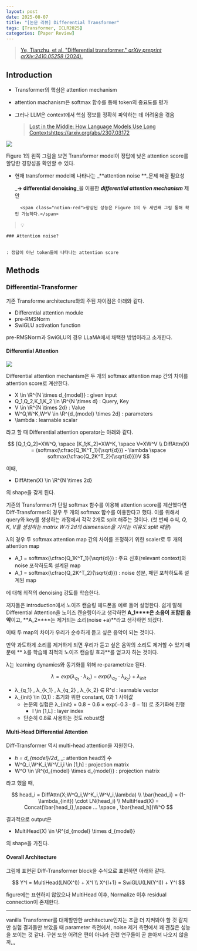 ```yaml
---
layout: post
date: 2025-08-07
title: "[논문 리뷰] Differential Transformer"
tags: [Transformer, ICLR2025]
categories: [Paper Review]
---
```


> [Ye, Tianzhu, et al. "Differential transformer." ](https://arxiv.org/abs/2410.05258)[_arXiv preprint arXiv:2410.05258_](https://arxiv.org/abs/2410.05258)[ (2024).](https://arxiv.org/abs/2410.05258)



## Introduction

- Transformer의 핵심은 attention mechanism
- attention machanism은 softmax 함수를 통해 token의 중요도를 평가
- 그러나 LLM은 context에서 핵심 정보를 정확히 파악하는 데 어려움을 겪음

	> [Lost in the Middle: How Language Models Use Long Contextshttps://arxiv.org/abs/2307.03172](https://arxiv.org/abs/2307.03172)


![](https://prod-files-secure.s3.us-west-2.amazonaws.com/542b861c-36a8-4051-84e5-8804b6728dba/9083ea56-691a-4752-ae26-47f403431ac8/image.png?X-Amz-Algorithm=AWS4-HMAC-SHA256&X-Amz-Content-Sha256=UNSIGNED-PAYLOAD&X-Amz-Credential=ASIAZI2LB466W74WR4S2%2F20250908%2Fus-west-2%2Fs3%2Faws4_request&X-Amz-Date=20250908T132156Z&X-Amz-Expires=3600&X-Amz-Security-Token=IQoJb3JpZ2luX2VjEFUaCXVzLXdlc3QtMiJHMEUCIBqTRnx7sa9iBHLecvwuIQthZz0wC0rN6BVEaZhIrqnCAiEA6bAfRk30xf5OjTRadq%2FN5x2gCHTlprAm7WZ2iJPeymoqiAQIvv%2F%2F%2F%2F%2F%2F%2F%2F%2F%2FARAAGgw2Mzc0MjMxODM4MDUiDKnLfF175O2TahejUSrcA6HQkrk2dX8zbFT8OinIPprtuO5hl9gS%2FdLJ7LKK7F5J6xNfj2x0okSM%2FRhwVFFjvHV2FIoQnSYnk9NEa5UIVUWiUI7ZSELtEoScnXQi6X71u34vZKI5x3uMDHvekpJLoUzIRRPpz2r4Cs5sXI%2FmqnbdvdhOQV1Mf0AGkV9LiCbGIaSmTkyAl2%2BbufFtWv29L1gLUkaWzP%2F7gOsaxFg9Pp3jiKgmN%2F%2BrfHSgv2NJuYCdj3LH1%2BQyPh7uVgXExtpYT%2BK%2FsaQk0g6bdFCaF2CpLLGzaV7gglD8bE5iBuspRTT2Fe4MKOtn4g8F0%2BgjUXi1h7ojhNAERlS3ZR49HC3qb3b%2BhnnwCCpR4oftiV5APA9b7ZsKu8Yaxex6hJD4NtsGQlfINS88YzQx6RPEz5DlySak%2FlO%2BMVrjKjuhPR5pUQ4KcXzC%2FRWNAHlFCpzhpZqIlW2evrOIaA%2BHjvoBXpt%2Fwx7l%2F%2FLuzu8mXqOMYWHFbDpRM9exCiSMwGsL489eonkInSecGU8T4NSQ2WhE%2Fn%2F6B9qqq9%2F9T7KNsPzdH1xyCaZPyu1AvrL1%2FPa8%2FysgeYLdT1G6zeBNN641qx50L%2BSDDk%2F0VbaZvuzBnirS68cr7m%2F66v1HayWfIr9T9ofmMJeg%2B8UGOqUBGB9QHsFkeC0JxkLt0xG1OHblLw497nRKCR2WjhWQ88YUYwqxy6KXKNn2MO70cPAfuIQRASlf1k3fUagtYBj3UNuJP8nnTZ88f6yl5Bkb6D2qo3tOswa%2B5khaygpIfsfgKRC6zuvkBhlpH7oZWibXU8UMrl2J4%2BK%2FYY2oolCUHA4qBwOU7djSFtFoE8RZ7z1Y69s5jPLjvqORO%2B3Zf6u2ZQd54wGi&X-Amz-Signature=b3d2cb073ba323e17fdddda385860cc474602bc8c4f3b74eae879934e6b8a05b&X-Amz-SignedHeaders=host&x-amz-checksum-mode=ENABLED&x-id=GetObject)


Figure 1의 왼쪽 그림을 보면 Transformer model이 정답에 낮은 attention score를 할당한 경향성을 확인할 수 있다.

- 현재 transformer model에 나타나는 _**attention noise **_문제 해결 필요성

	_**→ differential denoising**_을 이용한 _**differential attention mechanism**_ 제안


		<span class="notion-red">향상된 성능은 Figure 1의 두 세번째 그림 통해 확인 가능하다.</span>


> 💡 


	### Attention noise?


	: 정답이 아닌 token들에 나타나는 attention score



## Methods



### Differential-Transformer


기존 Transforme architecture와의 주된 차이점은 아래와 같다.

- Differential attention module
- pre-RMSNorm
- SwiGLU activation function

pre-RMSNorm과 SwiGLU의 경우 LLaMA에서 채택한 방법이라고 소개한다.



#### Differential Attention


![](https://prod-files-secure.s3.us-west-2.amazonaws.com/542b861c-36a8-4051-84e5-8804b6728dba/116d70b2-1963-4810-9167-f4c7d8a06e8f/image.png?X-Amz-Algorithm=AWS4-HMAC-SHA256&X-Amz-Content-Sha256=UNSIGNED-PAYLOAD&X-Amz-Credential=ASIAZI2LB466W74WR4S2%2F20250908%2Fus-west-2%2Fs3%2Faws4_request&X-Amz-Date=20250908T132156Z&X-Amz-Expires=3600&X-Amz-Security-Token=IQoJb3JpZ2luX2VjEFUaCXVzLXdlc3QtMiJHMEUCIBqTRnx7sa9iBHLecvwuIQthZz0wC0rN6BVEaZhIrqnCAiEA6bAfRk30xf5OjTRadq%2FN5x2gCHTlprAm7WZ2iJPeymoqiAQIvv%2F%2F%2F%2F%2F%2F%2F%2F%2F%2FARAAGgw2Mzc0MjMxODM4MDUiDKnLfF175O2TahejUSrcA6HQkrk2dX8zbFT8OinIPprtuO5hl9gS%2FdLJ7LKK7F5J6xNfj2x0okSM%2FRhwVFFjvHV2FIoQnSYnk9NEa5UIVUWiUI7ZSELtEoScnXQi6X71u34vZKI5x3uMDHvekpJLoUzIRRPpz2r4Cs5sXI%2FmqnbdvdhOQV1Mf0AGkV9LiCbGIaSmTkyAl2%2BbufFtWv29L1gLUkaWzP%2F7gOsaxFg9Pp3jiKgmN%2F%2BrfHSgv2NJuYCdj3LH1%2BQyPh7uVgXExtpYT%2BK%2FsaQk0g6bdFCaF2CpLLGzaV7gglD8bE5iBuspRTT2Fe4MKOtn4g8F0%2BgjUXi1h7ojhNAERlS3ZR49HC3qb3b%2BhnnwCCpR4oftiV5APA9b7ZsKu8Yaxex6hJD4NtsGQlfINS88YzQx6RPEz5DlySak%2FlO%2BMVrjKjuhPR5pUQ4KcXzC%2FRWNAHlFCpzhpZqIlW2evrOIaA%2BHjvoBXpt%2Fwx7l%2F%2FLuzu8mXqOMYWHFbDpRM9exCiSMwGsL489eonkInSecGU8T4NSQ2WhE%2Fn%2F6B9qqq9%2F9T7KNsPzdH1xyCaZPyu1AvrL1%2FPa8%2FysgeYLdT1G6zeBNN641qx50L%2BSDDk%2F0VbaZvuzBnirS68cr7m%2F66v1HayWfIr9T9ofmMJeg%2B8UGOqUBGB9QHsFkeC0JxkLt0xG1OHblLw497nRKCR2WjhWQ88YUYwqxy6KXKNn2MO70cPAfuIQRASlf1k3fUagtYBj3UNuJP8nnTZ88f6yl5Bkb6D2qo3tOswa%2B5khaygpIfsfgKRC6zuvkBhlpH7oZWibXU8UMrl2J4%2BK%2FYY2oolCUHA4qBwOU7djSFtFoE8RZ7z1Y69s5jPLjvqORO%2B3Zf6u2ZQd54wGi&X-Amz-Signature=df6dcc8cf208767ebfff9aa8fbf980d618b8fa0ebd6bdcc6fc40e666ddda052b&X-Amz-SignedHeaders=host&x-amz-checksum-mode=ENABLED&x-id=GetObject)


Differential attention mechanism은 두 개의 softmax attention map 간의 차이를 attention score로 계산한다.

- X \in \R^{N \times d\_{model}} : given input
- Q\_1,Q\_2,K\_1,K\_2 \in \R^{N \times d} : Query, Key
- V \in \R^{N \times 2d} : Value
- W^Q,W^K,W^V \in \R^{d\_{model} \times 2d} : parameters
- \lambda : learnable scalar

라고 할 때 Differential attention operator는 아래와 같다.


$$
[Q_1;Q_2]=XW^Q, \space [K_1;K_2]=XW^K, \space V=XW^V \\
DiffAttn(X) = (softmax(\cfrac{Q_1K^T_1}{\sqrt{d}}) - \lambda \space softmax(\cfrac{Q_2K^T_2}{\sqrt{d}}))V
$$


이때,

- DiffAtten(X) \in \R^{N \times 2d}

의 shape을 갖게 된다.


기존의 Transformer가 단일 softmax 함수를 이용해 attention score를 계산했다면 Diff-Transformer의 경우 두 개의 softmax 함수를 이용한다고 했다. 이를 위해서 query와 key를 생성하는 과정에서 각각 2개로 split 해주는 것이다. <span class="notion-red">(첫 번째 수식, </span><span class="notion-red">_Q, K, V를 생성하는 matrix W가 2d의 dismension을 가지는 이유도 split 때문_</span><span class="notion-red">)</span>


 λ의 경우 두 softmax attention map 간의 차이를 조정하기 위한 scaler로 두 개의 attention map

- A\_1 = softmax(\cfrac{Q\_1K^T\_1}{\sqrt{d}}) : 주요 신호(relevant context)와 noise 포착하도록 설계된 map
- A\_1 = softmax(\cfrac{Q\_2K^T\_2}{\sqrt{d}}) : noise 성분, 패턴 포착하도록 설계된 map 

에 대해 최적의 denoising 강도를 학습한다.


저자들은 introduction에서 노이즈 캔슬링 헤드폰을 예로 들어 설명한다. 쉽게 말해 Differential Attention을 노이즈 캔슬링이라고 생각하면 **A\_1****은 소음이 포함된 음악**이고, **A\_2****는 제거되는 소리(noise +a)**라고 생각하면 되겠다. 


이때 두 map의 차이가 우리가 순수하게 듣고 싶은 음악이 되는 것이다. 


만약 과도하게 소리를 제거하게 되면 우리가 듣고 싶은 음악의 소리도 제거할 수 있기 때문에 ** λ를 학습해 최적의 노이즈 캔슬링 효과**를 얻고자 하는 것이다.


λ는 learning dynamics와 동기화를 위해 re-parametrize 된다.


$$
\lambda = exp(\lambda_{q_1} \cdot \lambda_{k_1}) - exp(\lambda_{q_2} \cdot \lambda_{k_2}) + \lambda_{init}
$$

- λ\_{q\_1} , λ\_{k\_1} , λ\_{q\_2} , λ\_{k\_2} ∈ R^d : learnable vector
- λ\_{init} \in (0,1) : 초기화 위한 constant, 0과 1 사이값
	- 논문의 실험은 λ\_{init} = 0.8 − 0.6 × exp(−0.3 · (l − 1)) 로 초기화해 진행
		- l \in [1,L] : layer index
	- 단순히 0.8로 사용하는 것도 robust함


#### **Multi-Head Differential Attention**


Diff-Transformer 역시 multi-head attention을 지원한다.

- _h = d\_{model}/2d__ _: attention head의 수
- W^Q\_i,W^K\_i,W^V\_i,i \in [1,h] : projection matrix
- W^O \in \R^{d\_{model} \times d\_{model}} : projection matrix

라고 했을 때,


$$
head_i = DiffAttn(X;W^Q_i,W^K_i,W^V_i,\lambda) \\
\bar{head_i} = (1-\lambda_{init}) \cdot LN(head_i) \\
MultiHead(X) = Concat(\bar{head_i},\space ... \space , \bar{head_h})W^O
$$


결과적으로 output은

- MultiHead(X) \in \R^{d\_{model} \times d\_{model}}

의 shape을 가진다.



#### Overall Architecture


그림에 표현된 Diff-Transformer block을 수식으로 표현하면 아래와 같다.


$$
Y^l = MultiHead(LN(X^l)) + X^l \\
X^{l+1} = SwiGLU(LN(Y^l)) + Y^l
$$


figure에는 표현하지 않았으나 MultiHead 이후, Normalize 이후 residual connection이 존재한다.


---


vanilla Transformer를 대체할만한 architecture인지는 조금 더 지켜봐야 할 것 같지만 실험 결과들만 보았을 때 parameter 측면에서, noise 제거 측면에서 꽤 괜찮은 성능을 보이는 것 같다. 구현 또한 어려운 편이 아니라 관련 연구들이 곧 쏟아져 나오지 않을까,,,

